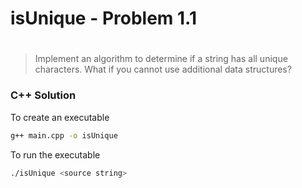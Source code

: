 # isUnique - Problem 1.1
#
#
#
#
> Implement an algorithm to determine if a string has all unique characters. What if you cannot use additional data structures?

### C++ Solution

To create an executable
```sh
g++ main.cpp -o isUnique
```

To run the executable
```sh
./isUnique <source string>
```
